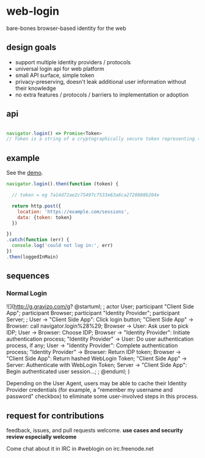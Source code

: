 web-login
=========

bare-bones browser-based identity for the web

## design goals

- support multiple identity providers / protocols
- universal login api for web platform
- small API surface, simple token
- privacy-preserving, doesn't leak additional user information without their knowledge
- no extra features / protocols / barriers to implementation or adoption

## api

```js

navigator.login() => Promise<Token>
// Token is a string of a cryptographically secure token representing the user's identity
```

## example

See the [demo](https://jden.github.io/web-login-prollyfill/).

```js
navigator.login().then(function (token) {

  // token = eg 7a14d72ae2c75497c7533e63a6ca2720888b204e

  return http.post({
    location: 'https://example.com/sessions',
    data: {token: token}
  })

})
.catch(function (err) {
  console.log('could not log in:', err)
})
.then(loggedInMain)
```

## sequences

### Normal Login
![](http://g.gravizo.com/g?
  @startuml;
  ;
  actor User;
  participant "Client Side App";
  participant Browser;
  participant "Identity Provider";
  participant Server;
  ;
  User -> "Client Side App": Click login button;
  "Client Side App" -> Browser: call navigator.login%28%29;
  Browser -> User: Ask user to pick IDP;
  User -> Browser: Choose IDP;
  Browser -> "Identity Provider": Initiate authentication process;
  "Identity Provider" -> User: Do user authentication process, if any;
  User -> "Identity Provider": Complete authentication process;
  "Identity Provider" -> Browser: Return IDP token;
  Browser -> "Client Side App": Return hashed WebLogin Token;
  "Client Side App" -> Server: Authenticate with WebLogin Token;
  Server -> "Client Side App": Begin authenticated user session...;
  ;
  @enduml;
)

Depending on the User Agent, users may be able to cache their Identity Provider credentials (for example, a "remember my username and password" checkbox) to eliminate some user-involved steps in this process.

## request for contributions

feedback, issues, and pull requests welcome. **use cases and security review especially welcome**

Come chat about it in IRC in #weblogin on irc.freenode.net
